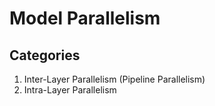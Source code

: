 # Model Parallelism

## Categories

1. Inter-Layer Parallelism (Pipeline Parallelism)
2. Intra-Layer Parallelism
